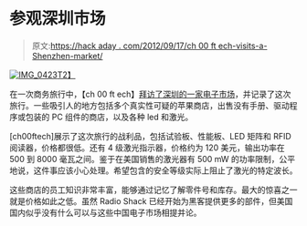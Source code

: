 # 参观深圳市场

> 原文:[https://hack aday . com/2012/09/17/ch 00 ft ech-visits-a-Shenzhen-market/](https://hackaday.com/2012/09/17/ch00ftech-visits-a-shenzhen-market/)

[![](../Images/4e289329cbe23c774ac0719516b5d0c3.png "IMG_0423")T2】](http://hackaday.com/?attachment_id=85393)

在一次商务旅行中，【ch 00 ft ech】[拜访了深圳的一家电子市场](http://ch00ftech.com/2012/09/10/china-is-awesome/ "ch00ftech - China Is Awesome")，并记录了这次旅行。一些吸引人的地方包括多个真实性可疑的苹果商店，出售没有手册、驱动程序或包装的 PC 组件的商店，以及各种 led 和激光。

[ch00ftech]展示了这次旅行的战利品，包括试验板、性能板、LED 矩阵和 RFID 阅读器，价格都很低。还有 4 级激光指示器，价格约为 120 美元，输出功率在 500 到 8000 毫瓦之间。鉴于在美国销售的激光器有 500 mW 的功率限制，公平地说，这件事应该小心处理。希望包含的安全等级实际上阻止了激光的特定波长。

这些商店的员工知识非常丰富，能够通过记忆了解零件号和库存。最大的惊喜之一就是价格如此之低。虽然 Radio Shack 已经开始为黑客提供更多的部件，但美国国内似乎没有什么可以与这些中国电子市场相提并论。